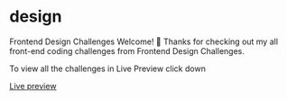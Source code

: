 # design

Frontend Design Challenges
Welcome! 👋
Thanks for checking out my all front-end coding challenges from Frontend Design Challenges.

To view all the challenges in Live Preview click down

[Live preview](https://kalpanaammu.github.io/design/)
